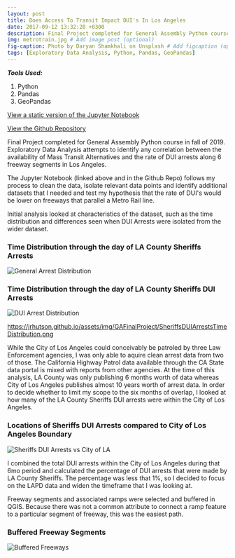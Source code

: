 ```yaml
---
layout: post
title: Does Access To Transit Impact DUI's In Los Angeles
date: 2017-09-12 13:32:20 +0300
description: Final Project completed for General Assembly Python course in fall of 2019. Exploratory Data Analysis attempts to identify any correlation between the availability of Mass Transit Alternatives and the rate of DUI arrests along 6 freeway segments in Los Angeles. # Add post description (optional)
img: metrotrain.jpg # Add image post (optional)
fig-caption: Photo by Daryan Shamkhali on Unsplash # Add figcaption (optional)
tags: [Exploratory Data Analysis, Python, Pandas, GeoPandas]
---
```

***Tools Used:***
1. Python
2. Pandas
3. GeoPandas


[View a static version of the Jupyter Notebook](https://jrhutson.github.io/dui_rate_vs_transit/)

[View the Github Repository](https://github.com/JRHutson/dui_rate_vs_transit)


Final Project completed for General Assembly Python course in fall of 2019. Exploratory Data Analysis attempts to identify any correlation between the availability of Mass Transit Alternatives and the rate of DUI arrests along 6 freeway segments in Los Angeles.

The Jupyter Notebook (linked above and in the Github Repo) follows my process to clean the data, isolate relevant data points and identify additional datasets that I needed and test my hypothesis that the rate of DUI's would be lower on freeways that parallel a Metro Rail line.

Initial analysis looked at characteristics of the dataset, such as the time distribution and differences seen when DUI Arrests were isolated from the wider dataset.

### Time Distribution through the day of LA County Sheriffs Arrests
![General Arrest Distribution]({{site.baseurl}}/assets/img/GAFinalProject/SheriffsArrestsTimeDistribution.png)

### Time Distribution through the day of LA County Sheriffs DUI Arrests
![DUI Arrest Distribution]({{site.baseurl}}/assets/img/GAFinalProject/SheriffsDUIArrestsTimeDistribution.png)

https://jrhutson.github.io/assets/img/GAFinalProject/SheriffsDUIArrestsTimeDistribution.png

While the City of Los Angeles could conceivably be patroled by three Law Enforcement agencies, I was only able to aquire clean arrest data from two of those. The California Highway Patrol data available through the CA State data portal is mixed with reports from other agencies. At the time of this analysis, LA County was only publishing 6 months worth of data whereas City of Los Angeles publishes almost 10 years worth of arrest data. In order to decide whether to limit my scope to the six months of overlap, I looked at how many of the LA County Sheriffs DUI arrests were within the City of Los Angeles. 

### Locations of Sheriffs DUI Arrests compared to City of Los Angeles Boundary
![Sheriffs DUI Arrests vs City of LA]({{site.baseurl}}/assets/img/GAFinalProject/SheriffsDataVsCityBoundary.png)

I combined the total DUI arrests within the City of Los Angeles during that 6mo period and calculated the percentage of DUI arrests that were made by LA County Sheriffs. The percentage was less that 1%, so I decided to focus on the LAPD data and widen the timeframe that I was looking at.

Freeway segments and associated ramps were selected and buffered in QGIS. Because there was not a common attribute to connect a ramp feature to a particular segment of freeway, this was the easiest path.

### Buffered Freeway Segments
![Buffered Freeways]({{site.baseurl}}/assets/img/GAFinalProject/BufferedFreeways.png)



